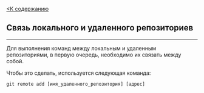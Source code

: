 [<К содержанию](./readme.md)

## Связь локального и удаленного репозиториев

---

Для выполнения команд между локальным и удаленным репозиториями, в первую очередь, необходимо их связать между собой. 

Чтобы это сделать, используется следующая команда:

```
git remote add [имя_удаленного_репозитория] [адрес] 
```